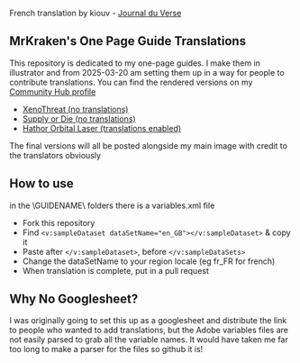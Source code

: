 French translation by kiouv - [Journal du Verse](https://www.journalduverse.com/)

## MrKraken's One Page Guide Translations
This repository is dedicated to my one-page guides. I make them in illustrator and from 2025-03-20 am setting them up in a way for people to contribute translations.
You can find the rendered versions on my [Community Hub profile](https://robertsspaceindustries.com/community-hub/user/MrKraken)
- [XenoThreat (no translations)](https://robertsspaceindustries.com/community-hub/post/xeno-threat-one-page-guide-ZELy7jpnsNQUe)
- [Supply or Die (no translations)](https://robertsspaceindustries.com/community-hub/post/supply-or-die-one-page-guide-wQFyeQ03XmuZm)
- [Hathor Orbital Laser (translations enabled)](https://robertsspaceindustries.com/community-hub/post/hathor-laser-one-page-guide-V4mCVfAgVSXbc)

The final versions will all be posted alongside my main image with credit to the translators obviously

## How to use
in the \GUIDENAME\ folders there is a variables.xml file
- Fork this repository
- Find `<v:sampleDataset dataSetName="en_GB"></v:sampleDataset>` & copy it
- Paste after `</v:sampleDataset>`, before `</v:sampleDataSets>`
- Change the dataSetName to your region locale (eg fr_FR for french)
- When translation is complete, put in a pull request


## Why No Googlesheet?
I was originally going to set this up as a googlesheet and distribute the link to people who wanted to add translations, but the Adobe variables files are not easily parsed to grab all the variable names. It would have taken me far too long to make a parser for the files so github it is!
